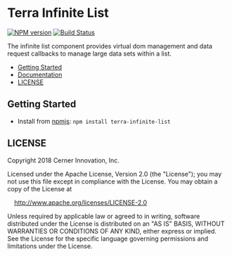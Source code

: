 # Terra Infinite List


[![NPM version](https://badgen.net/npm/v/terra-infinite-list)](https://www.npmjs.org/package/terra-infinite-list)
[![Build Status](https://badgen.net/travis/cerner/terra-framework)](https://travis-ci.org/cerner/terra-framework)

The infinite list component provides virtual dom management and data request callbacks to manage large data sets within a list.

- [Getting Started](#getting-started)
- [Documentation](https://github.com/cerner/terra-framework/tree/master/packages/terra-infinite-scroller/docs)
- [LICENSE](#license)

## Getting Started

- Install from [npmjs](https://www.npmjs.com): `npm install terra-infinite-list`

## LICENSE

Copyright 2018 Cerner Innovation, Inc.

Licensed under the Apache License, Version 2.0 (the "License"); you may not use this file except in compliance with the License. You may obtain a copy of the License at

&nbsp;&nbsp;&nbsp;&nbsp;http://www.apache.org/licenses/LICENSE-2.0

Unless required by applicable law or agreed to in writing, software distributed under the License is distributed on an "AS IS" BASIS, WITHOUT WARRANTIES OR CONDITIONS OF ANY KIND, either express or implied. See the License for the specific language governing permissions and limitations under the License.
